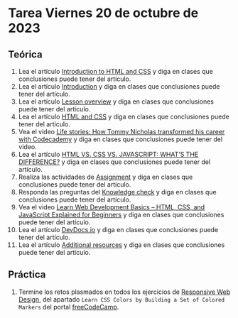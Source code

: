 # Tarea Viernes 20 de octubre de 2023

## Teórica

1. Lea el artículo [Introduction to HTML and CSS](https://www.theodinproject.com/lessons/foundations-introduction-to-html-and-css) y diga en clases que conclusiones puede tener del artículo.
2. Lea el artículo [Introduction](https://www.theodinproject.com/lessons/foundations-introduction-to-html-and-css#introduction) y diga en clases que conclusiones puede tener del artículo.
3. Lea el artículo [Lesson overview](https://www.theodinproject.com/lessons/foundations-introduction-to-html-and-css#lesson-overview) y diga en clases que conclusiones puede tener del artículo.
4. Lea el artículo [HTML and CSS](https://www.theodinproject.com/lessons/foundations-introduction-to-html-and-css#html-and-css) y diga en clases que conclusiones puede tener del artículo.
5. Vea el video [Life stories: How Tommy Nicholas transformed his career with Codecademy](https://www.youtube.com/watch?v=fjQ7XaMNQNc&ab_channel=Codecademy) y diga en clases que conclusiones puede tener del video.
6. Lea el artículo [HTML VS. CSS VS. JAVASCRIPT: WHAT’S THE DIFFERENCE?](https://brytdesigns.com/html-css-javascript-whats-the-difference) y diga en clases que conclusiones puede tener del artículo.
7. Realiza las actividades de [Assignment](https://www.theodinproject.com/lessons/foundations-introduction-to-html-and-css#assignment) y diga en clases que conclusiones puede tener del artículo.
8. Responda las preguntas del [Knowledge check](https://www.theodinproject.com/lessons/foundations-introduction-to-html-and-css#knowledge-check) y diga en clases que conclusiones puede tener del artículo.
9. Vea el video [Learn Web Development Basics – HTML, CSS, and JavaScript Explained for Beginners](https://www.freecodecamp.org/news/html-css-and-javascript-explained-for-beginners/) y diga en clases que conclusiones puede tener del artículo.
10. Lea el artículo [DevDocs.io](https://devdocs.io/) y diga en clases que conclusiones puede tener del artículo.
11. Lea el artículo [Additional resources](https://www.theodinproject.com/lessons/foundations-introduction-to-html-and-css#additional-resources) y diga en clases que conclusiones puede tener del artículo.

## Práctica

1. Termine los retos plasmados en todos los ejercicios de [Responsive Web Design](https://www.freecodecamp.org/learn/2022/responsive-web-design/), del apartado `Learn CSS Colors by Building a Set of Colored Markers` del portal [freeCodeCamp](https://www.freecodecamp.org/learn/).
